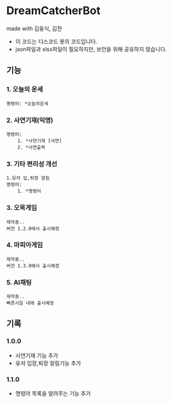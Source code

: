 # DreamCatcherBot
made with 김웅식, 김찬

- 이 코드는 디스코드 봇의 코드입니다. 
- json파일과 xlsx파일이 필요하지만, 보안을 위해 공유하지 않습니다.

## 기능
### 1. 오늘의 운세
    명령어: *오늘의운세
### 2. 사연기재(익명)
    명령어: 
        1. *사연기재 [사연]
        2. *사연출력
### 3. 기타 편리성 개선
    1.유저 입,퇴장 알림
    명령어:
        1. *명령어
### 3. 오목게임
    제작중..
    버전 1.2.0에서 출시예정
### 4. 마피아게임
    제작중..
    버전 1.3.0예서 출시예정
### 5. AI채팅
    제작중..
    빠른시일 내에 출시예정

## 기록
### 1.0.0
- 사연기재 기능 추가
- 유저 입장,퇴장 알림기능 추가
### 1.1.0
- 명령어 목록을 알려주는 기능 추가